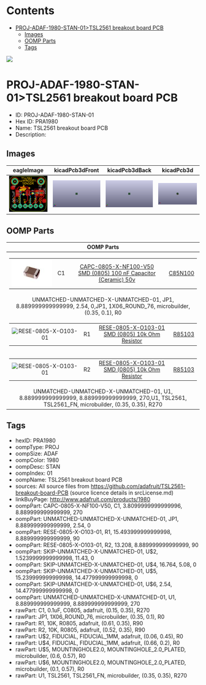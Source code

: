 



Contents
========

* [PROJ-ADAF-1980-STAN-01>TSL2561 breakout board PCB](#proj-adaf-1980-stan-01tsl2561-breakout-board-pcb)
	* [Images](#images)
	* [OOMP Parts](#oomp-parts)
	* [Tags](#tags)
  
![][im]
# PROJ-ADAF-1980-STAN-01>TSL2561 breakout board PCB

- ID: PROJ-ADAF-1980-STAN-01
- Hex ID: PRA1980
- Name: TSL2561 breakout board PCB
- Description: 

## Images
  
  

|eagleImage|kicadPcb3dFront|kicadPcb3dBack|kicadPcb3d|
| :---: | :---: | :---: | :---: |
|[![eagleImage](eagleImage_140.png)](eagleImage_600.png)|[![kicadPcb3dFront](kicadPcb3dFront_140.png)](kicadPcb3dFront_600.png)|[![kicadPcb3dBack](kicadPcb3dBack_140.png)](kicadPcb3dBack_600.png)|[![kicadPcb3d](kicadPcb3d_140.png)](kicadPcb3d_600.png)|

## OOMP Parts
  

|OOMP Parts|
| :---: |
|<table><tr><td>![CAPC-0805-X-NF100-V50](https://raw.githubusercontent.com/oomlout/oomlout_OOMP_parts/main/CAPC-0805-X-NF100-V50/image_140.jpg)</td><td> C1</td><td>[CAPC-0805-X-NF100-V50<br>SMD (0805) 100 nF Capacitor (Ceramic) 50v](https://github.com/oomlout/oomlout_OOMP_parts/tree/main/CAPC-0805-X-NF100-V50/)</td><td>[C85N100](https://github.com/oomlout/oomlout_OOMP_parts/tree/main/CAPC-0805-X-NF100-V50/)</td></tr></table>|
|UNMATCHED-UNMATCHED-X-UNMATCHED-01, JP1, 8.889999999999999, 2.54, 0,JP1, 1X06_ROUND_76, microbuilder, (0.35, 0.1), R0|
|<table><tr><td>![RESE-0805-X-O103-01](https://raw.githubusercontent.com/oomlout/oomlout_OOMP_parts/main/RESE-0805-X-O103-01/image_140.jpg)</td><td> R1</td><td>[RESE-0805-X-O103-01<br>SMD (0805) 10k Ohm Resistor](https://github.com/oomlout/oomlout_OOMP_parts/tree/main/RESE-0805-X-O103-01/)</td><td>[R85103](https://github.com/oomlout/oomlout_OOMP_parts/tree/main/RESE-0805-X-O103-01/)</td></tr></table>|
|<table><tr><td>![RESE-0805-X-O103-01](https://raw.githubusercontent.com/oomlout/oomlout_OOMP_parts/main/RESE-0805-X-O103-01/image_140.jpg)</td><td> R2</td><td>[RESE-0805-X-O103-01<br>SMD (0805) 10k Ohm Resistor](https://github.com/oomlout/oomlout_OOMP_parts/tree/main/RESE-0805-X-O103-01/)</td><td>[R85103](https://github.com/oomlout/oomlout_OOMP_parts/tree/main/RESE-0805-X-O103-01/)</td></tr></table>|
|UNMATCHED-UNMATCHED-X-UNMATCHED-01, U1, 8.889999999999999, 8.889999999999999, 270,U1, TSL2561, TSL2561_FN, microbuilder, (0.35, 0.35), R270|

## Tags

- hexID: PRA1980
- oompType: PROJ
- oompSize: ADAF
- oompColor: 1980
- oompDesc: STAN
- oompIndex: 01
- oompName: TSL2561 breakout board PCB
- sources: All source files from https://github.com/adafruit/TSL2561-breakout-board-PCB (source licence details in srcLicense.md)
- linkBuyPage: http://www.adafruit.com/products/1980
- oompPart: CAPC-0805-X-NF100-V50, C1, 3.8099999999999996, 8.889999999999999, 270
- oompPart: UNMATCHED-UNMATCHED-X-UNMATCHED-01, JP1, 8.889999999999999, 2.54, 0
- oompPart: RESE-0805-X-O103-01, R1, 15.493999999999998, 8.889999999999999, 90
- oompPart: RESE-0805-X-O103-01, R2, 13.208, 8.889999999999999, 90
- oompPart: SKIP-UNMATCHED-X-UNMATCHED-01, U$2, 1.5239999999999998, 11.43, 0
- oompPart: SKIP-UNMATCHED-X-UNMATCHED-01, U$4, 16.764, 5.08, 0
- oompPart: SKIP-UNMATCHED-X-UNMATCHED-01, U$5, 15.239999999999998, 14.477999999999998, 0
- oompPart: SKIP-UNMATCHED-X-UNMATCHED-01, U$6, 2.54, 14.477999999999998, 0
- oompPart: UNMATCHED-UNMATCHED-X-UNMATCHED-01, U1, 8.889999999999999, 8.889999999999999, 270
- rawPart: C1, 0.1uF, C0805, adafruit, (0.15, 0.35), R270
- rawPart: JP1, 1X06_ROUND_76, microbuilder, (0.35, 0.1), R0
- rawPart: R1, 10K, R0805, adafruit, (0.61, 0.35), R90
- rawPart: R2, 10K, R0805, adafruit, (0.52, 0.35), R90
- rawPart: U$2, FIDUCIAL, FIDUCIAL_1MM, adafruit, (0.06, 0.45), R0
- rawPart: U$4, FIDUCIAL, FIDUCIAL_1MM, adafruit, (0.66, 0.2), R0
- rawPart: U$5, MOUNTINGHOLE2.0, MOUNTINGHOLE_2.0_PLATED, microbuilder, (0.6, 0.57), R0
- rawPart: U$6, MOUNTINGHOLE2.0, MOUNTINGHOLE_2.0_PLATED, microbuilder, (0.1, 0.57), R0
- rawPart: U1, TSL2561, TSL2561_FN, microbuilder, (0.35, 0.35), R270



[im]: kicadPcb3d_450.png

